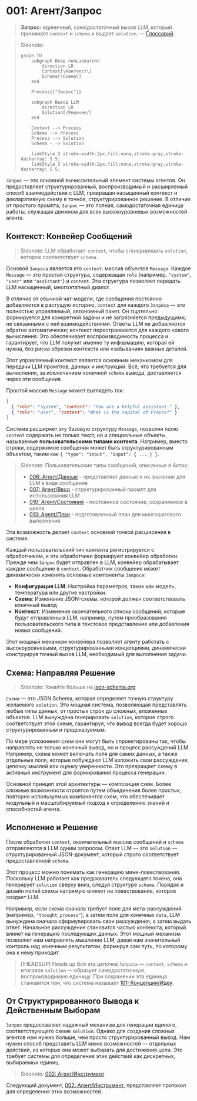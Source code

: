 # 001: Агент/Запрос

> **Запрос:** единичный, самодостаточный вызов LLM, который принимает `context` и `schema` и выдает `solution`. — [Глоссарий](./000_glossary.md)

> Sidenote:
>
> ```mermaid
> graph TD
>     subgraph Ввод пользователя
>         direction LR
>         Context[\Контекст\]
>         Schema[\Схема\]
>     end
>
>     Process{{"Запрос"}}
>
>     subgraph Вывод LLM
>         direction LR
>         Solution[/Решение/]
>     end
>
>     Context --> Process
>     Schema --> Process
>     Process --> Solution
>     Schema -.-> Solution
>
>     linkStyle 2 stroke-width:2px,fill:none,stroke:gray,stroke-dasharray: 5 5;
>     linkStyle 3 stroke-width:2px,fill:none,stroke:gray,stroke-dasharray: 5 5;
> ```

`Запрос` — это основной вычислительный элемент системы агентов. Он предоставляет структурированный, воспроизводимый и расширяемый способ взаимодействия с LLM, превращая насыщенный контекст и декларативную схему в точное, структурированное решение. В отличие от простого промпта, `Запрос` — это полная, самодостаточная единица работы, служащая движком для всех высокоуровневых возможностей агента.

## Контекст: Конвейер Сообщений

> Sidenote: LLM обработает `context`, чтобы сгенерировать `solution`, которое соответствует `schema`.

Основой `Запроса` является его `context`: массив объектов `Message`. Каждое `Message` — это простая структура, содержащая `role` (например, `"system"`, `"user"` или `"assistant"`) и `content`. Эта структура позволяет передать LLM насыщенный, многоэтапный диалог.

В отличие от обычной чат-модели, где сообщения постоянно добавляются в растущую историю, `context` для каждого `Запроса` — это полностью управляемый, автономный пакет. Он тщательно формируется для конкретной задачи и не загрязняется предыдущими, не связанными с ней взаимодействиями. Ответы LLM не добавляются обратно автоматически; контекст перестраивается для каждого нового вычисления. Это обеспечивает воспроизводимость процесса и гарантирует, что LLM получит именно ту информацию, которая ей нужна, без риска обрезки контекста или «забывания» важных деталей.

Этот управляемый контекст является основным механизмом для передачи LLM промптов, данных и инструкций. Всё, что требуется для вычисления, за исключением конечной `schema` вывода, доставляется через эти сообщения.

Простой массив `Message` может выглядеть так:

```json
[
  { "role": "system", "content": "You are a helpful assistant." },
  { "role": "user", "content": "What is the capital of France?" }
]
```

Система расширяет эту базовую структуру `Message`, позволяя полю `content` содержать не только текст, но и специальные объекты, называемые **пользовательскими типами контента**. Например, вместо строки, содержимое сообщения может быть структурированным объектом, таким как `{ "type": "input", "input": { ... } }`.

> Sidenote: Пользовательские типы сообщений, описанные в Актах:
>
> - [006: Агент/Данные](./006_agent_data.md) - представляет данные и их значение для LLM в виде сообщения
> - [007: Агент/Ввод](./007_agent_input.md) - структурированный промпт для использования LLM
> - [010: Агент/Состояние](./010_agent_state.md) - постоянное состояние, сохраняемое в цикле
> - [013: Agent/План](./013_agent_plan.md) - подготовленный план для многошагового выполнения

Эта возможность делает `context` основной точкой расширения в системе.

Каждый пользовательский тип контента регистрируется с обработчиком, и эти обработчики формируют конвейер обработки. Прежде чем `Запрос` будет отправлен в LLM, конвейер обрабатывает каждое сообщение в `context`. Обработчик сообщения может динамически изменять основные компоненты `Запроса`:

- **Конфигурация LLM**: Настройка параметров, таких как модель, температура или другие настройки.
- **Схема**: Изменение JSON-схемы, которой должен соответствовать конечный вывод.
- **Контекст**: Изменение окончательного списка сообщений, которые будут отправлены в LLM, например, путем преобразования пользовательского типа в текстовое представление или добавления новых сообщений.

Этот мощный механизм конвейера позволяет агенту работать с высокоуровневыми, структурированными концепциями, динамически конструируя точный вызов LLM, необходимый для выполнения задачи.

## Схема: Направляя Решение

> Sidenote: Узнайте больше на [json-schema.org](https://json-schema.org/)

`Схема` — это JSON Schema, которая определяет точную структуру желаемого `solution`. Это мощная система, позволяющая представлять любые типы данных, от простых строк до сложных, вложенных объектов. LLM вынуждена генерировать `solution`, которое строго соответствует этой схеме, гарантируя, что вывод всегда будет хорошо структурированным и предсказуемым.

По мере усложнения схем они могут быть спроектированы так, чтобы направлять не только конечный вывод, но и процесс рассуждений LLM. Например, схема может включать поля для самих данных, а также отдельные поля, которые побуждают LLM изложить свои рассуждения, цепочку мыслей или оценку уверенности. Это превращает схему в активный инструмент для формирования процесса генерации.

Основной принцип этой архитектуры — композиция схем. Более сложные возможности строятся путем объединения более простых, повторно используемых компонентов схем, что обеспечивает модульный и масштабируемый подход к определению знаний и способностей агента.

## Исполнение и Решение

После обработки `context`, окончательный массив сообщений и `schema` отправляются в LLM одним запросом. Ответ LLM — это `solution` — структурированный JSON-документ, который строго соответствует предоставленной `schema`.

Этот процесс можно понимать как генерацию мини-повествования. Поскольку LLM работает как предсказатель следующего токена, она генерирует `solution` сверху вниз, следуя структуре `schema`. Порядок и дизайн полей схемы напрямую влияют на повествование, которое создает LLM.

Например, если схема сначала требует поле для мета-рассуждений (например, `"thought_process"`), а затем поле для конечных `data`, LLM вынуждена сначала сформулировать свои рассуждения, а затем выдать ответ. Начальное рассуждение становится частью контекста, который влияет на генерацию последующих данных. Этот мощный механизм позволяет нам направлять мышление LLM, давая нам значительный контроль над конечным результатом, формируя сам путь, по которому она к нему приходит.

> [!HEADSUP] Heads up
> Вся эта цепочка `Запроса` — `context`, `schema` и итоговое `solution` — образует самодостаточную, воспроизводимую единицу. При сохранении эта единица становится тем, что система называет [101: Концепция/Идея](./101_concept_idea.md).

## От Структурированного Вывода к Действенным Выборам

`Запрос` предоставляет надежный механизм для генерации единого, соответствующего схеме `solution`. Однако для создания сложных агентов нам нужно больше, чем просто структурированный вывод. Нам нужен способ представить LLM меню возможностей — отдельных действий, из которых она может выбирать для достижения цели. Это требует системы для определения этих действий как дискретных, выбираемых единиц.

> Sidenote: [002: Агент/Инструмент](./002_agent_tool.md)

Следующий документ, [002: Агент/Инструмент](./002_agent_tool.md), представляет протокол для определения этих возможностей.

